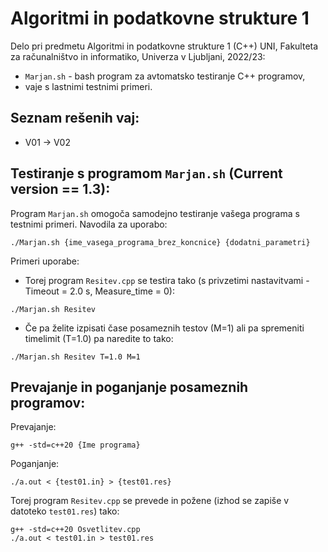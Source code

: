 # Algoritmi in podatkovne strukture 1

Delo pri predmetu Algoritmi in podatkovne strukture 1 (C++) UNI, Fakulteta za računalništvo in informatiko, Univerza v Ljubljani, 2022/23:

- `Marjan.sh` - bash program za avtomatsko testiranje C++ programov,
- vaje s lastnimi testnimi primeri.

Seznam rešenih vaj:
----------
- V01 -> V02

Testiranje s programom `Marjan.sh` (Current version == 1.3):
---------
Program `Marjan.sh` omogoča samodejno testiranje vašega programa s testnimi primeri.
Navodila za uporabo:
```shell
./Marjan.sh {ime_vasega_programa_brez_koncnice} {dodatni_parametri}
```

Primeri uporabe:
- Torej program `Resitev.cpp` se testira tako (s privzetimi nastavitvami - Timeout = 2.0 s, Measure_time = 0):
```shell
./Marjan.sh Resitev
```

- Če pa želite izpisati čase posameznih testov (M=1) ali pa spremeniti timelimit (T=1.0) pa naredite to tako:
```shell
./Marjan.sh Resitev T=1.0 M=1
```

Prevajanje in poganjanje posameznih programov:
----------
Prevajanje:
```shell
g++ -std=c++20 {Ime programa}
```
Poganjanje:
```shell
./a.out < {test01.in} > {test01.res}
```
Torej program `Resitev.cpp` se prevede in požene (izhod se zapiše v datoteko `test01.res`) tako:
```shell
g++ -std=c++20 Osvetlitev.cpp
./a.out < test01.in > test01.res
```
